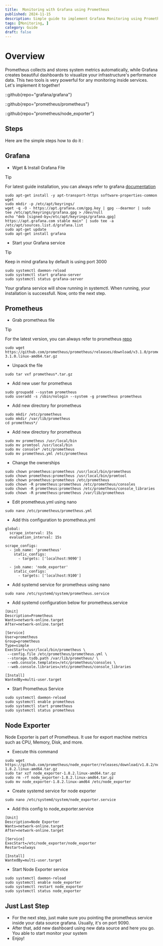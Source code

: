 ```yaml
---
title:  Monitoring with Grafana using Prometheus
published: 2024-11-15
description: Simple guide to implement Grafana Monitoring using Prometheus with Node Exporter Integration
tags: [Monitoring, ]
category: Guide
draft: false
---
```


# Overview

Prometheus collects and stores system metrics automatically, while Grafana creates beautiful dashboards to visualize your infrastructure's performance data. This two tools is very powerful for any monitoring inside services. Let's implement it together!

::github{repo="grafana/grafana"}

::github{repo="prometheus/prometheus"}

::github{repo="prometheus/node_exporter"}



## Steps

Here are the simple steps how to do it :

## Grafana

- Wget & Install Grafana File

> [!TIP]
> For latest guide installation, you can always refer to grafana [documentation](https://grafana.com/docs/grafana/latest/setup-grafana/start-restart-grafana/)


```
sudo apt-get install -y apt-transport-https software-properties-common wget
sudo mkdir -p /etc/apt/keyrings/
wget -q -O - https://apt.grafana.com/gpg.key | gpg --dearmor | sudo tee /etc/apt/keyrings/grafana.gpg > /dev/null
echo "deb [signed-by=/etc/apt/keyrings/grafana.gpg] https://apt.grafana.com stable main" | sudo tee -a /etc/apt/sources.list.d/grafana.list
sudo apt-get update
sudo apt-get install grafana
```
- Start your Grafana service

> [!TIP]
> Keep in mind grafana by default is using port 3000

```
sudo systemctl daemon-reload
sudo systemctl start grafana-server
sudo systemctl status grafana-server
```

Your grafana service will show running in systemctl. When running, your installation is successfull. Now, onto the next step.


## Prometheus

- Grab prometheus file

> [!TIP]
> For the latest version, you can always refer to prometheus [repo](https://github.com/prometheus/prometheus/releases)

```
sudo wget https://github.com/prometheus/prometheus/releases/download/v3.1.0/prometheus-3.1.0.linux-amd64.tar.gz
```

- Unpack the file

```
sudo tar vxf prometheus*.tar.gz
```

- Add new user for prometheus

```
sudo groupadd --system prometheus
sudo useradd -s /sbin/nologin --system -g prometheus prometheus
```

- Add new directory for prometheus

```
sudo mkdir /etc/prometheus
sudo mkdir /var/lib/prometheus
cd prometheus*/
```

- Add new directory for prometheus

```
sudo mv prometheus /usr/local/bin
sudo mv promtool /usr/local/bin
sudo mv console* /etc/prometheus
sudo mv prometheus.yml /etc/prometheus
```

- Change the ownerships

```
sudo chown prometheus:prometheus /usr/local/bin/prometheus
sudo chown prometheus:prometheus /usr/local/bin/promtool
sudo chown prometheus:prometheus /etc/prometheus
sudo chown -R prometheus:prometheus /etc/prometheus/consoles
sudo chown -R prometheus:prometheus /etc/prometheus/console_libraries
sudo chown -R prometheus:prometheus /var/lib/prometheus
```

- Edit prometheus.yml using nano

```
sudo nano /etc/prometheus/prometheus.yml
```

- Add this configuration to prometheus.yml


```
global:
  scrape_interval: 15s
  evaluation_interval: 15s

scrape_configs:
  - job_name: 'prometheus'
    static_configs:
      - targets: ['localhost:9090']

  - job_name: 'node_exporter'
    static_configs:
      - targets: ['localhost:9100']
```

- Add systemd service for prometheus using nano

```
sudo nano /etc/systemd/system/prometheus.service
```

- Add systemd configuration below for prometheus.service

```
[Unit]
Description=Prometheus
Wants=network-online.target
After=network-online.target

[Service]
User=prometheus
Group=prometheus
Type=simple
ExecStart=/usr/local/bin/prometheus \
 --config.file /etc/prometheus/prometheus.yml \
 --storage.tsdb.path /var/lib/prometheus/ \
 --web.console.templates=/etc/prometheus/consoles \
 --web.console.libraries=/etc/prometheus/console_libraries

[Install]
WantedBy=multi-user.target
```

- Start Prometheus Service

```
sudo systemctl daemon-reload
sudo systemctl enable prometheus
sudo systemctl start prometheus
sudo systemctl status prometheus
```


## Node Exporter

Node Exporter is part of Prometheus. It use for export machine metrics such as CPU, Memory, Disk, and more.

- Execute this command

```
sudo wget https://github.com/prometheus/node_exporter/releases/download/v1.8.2/node_exporter-1.8.2.linux-amd64.tar.gz
sudo tar xzf node_exporter-1.8.2.linux-amd64.tar.gz
sudo rm -rf node_exporter-1.8.2.linux-amd64.tar.gz
sudo mv node_exporter-1.8.2.linux-amd64 /etc/node_exporter
```

- Create systemd service for node exporter

```
sudo nano /etc/systemd/system/node_exporter.service
```

- Add this config to node_exporter.service

```
[Unit]
Description=Node Exporter
Wants=network-online.target
After=network-online.target

[Service]
ExecStart=/etc/node_exporter/node_exporter
Restart=always

[Install]
WantedBy=multi-user.target
```

- Start Node Exporter service

```
sudo systemctl daemon-reload
sudo systemctl enable node_exporter
sudo systemctl restart node_exporter
sudo systemctl status node_exporter
```

## Just Last Step

- For the next step, just make sure you pointing the prometheus service inside your data source grafana. Usually, it's on port 9090.
- After that, add new dashboard using new data source and here you go. You able to start monitor your system
- Enjoy!